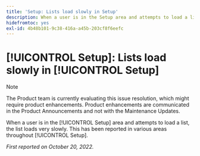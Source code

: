 ```yaml
---
title: 'Setup: Lists load slowly in Setup'
description: When a user is in the Setup area and attempts to load a list, the list loads very slowly. This has been reported in various areas throughout Setup.
hidefromtoc: yes
exl-id: 4b48b101-9c38-416a-a45b-203cf8f6eefc
---
```

# [!UICONTROL Setup]: Lists load slowly in [!UICONTROL Setup]

>[!NOTE]
>
>The Product team is currently evaluating this issue resolution, which might require product enhancements. Product enhancements are communicated in the Product Announcements and not with the Maintenance Updates.

When a user is in the [!UICONTROL Setup] area and attempts to load a list, the list loads very slowly. This has been reported in various areas throughout [!UICONTROL Setup].

_First reported on October 20, 2022._
